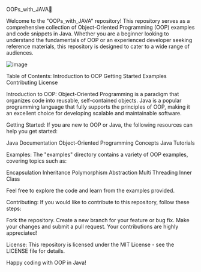 OOPs_with_JAVA🍵

Welcome to the "OOPs_with_JAVA" repository! This repository serves as a comprehensive collection of Object-Oriented Programming (OOP) examples and code snippets in Java. Whether you are a beginner looking to understand the fundamentals of OOP or an experienced developer seeking reference materials, this repository is designed to cater to a wide range of audiences.

![image](https://github.com/aroyy007/OOPs_with_JAVA/assets/120275227/03624b4e-6caf-4518-acf9-a5a47e7d8c63)


Table of Contents:
Introduction to OOP
Getting Started
Examples
Contributing
License



Introduction to OOP:
Object-Oriented Programming is a paradigm that organizes code into reusable, self-contained objects. Java is a popular programming language that fully supports the principles of OOP, making it an excellent choice for developing scalable and maintainable software.

Getting Started:
If you are new to OOP or Java, the following resources can help you get started:

Java Documentation
Object-Oriented Programming Concepts
Java Tutorials


Examples:
The "examples" directory contains a variety of OOP examples, covering topics such as:

Encapsulation
Inheritance
Polymorphism
Abstraction
Multi Threading
Inner Class


Feel free to explore the code and learn from the examples provided.


Contributing:
If you would like to contribute to this repository, follow these steps:


Fork the repository.
Create a new branch for your feature or bug fix.
Make your changes and submit a pull request.
Your contributions are highly appreciated!


License:
This repository is licensed under the MIT License - see the LICENSE file for details.

Happy coding with OOP in Java!


